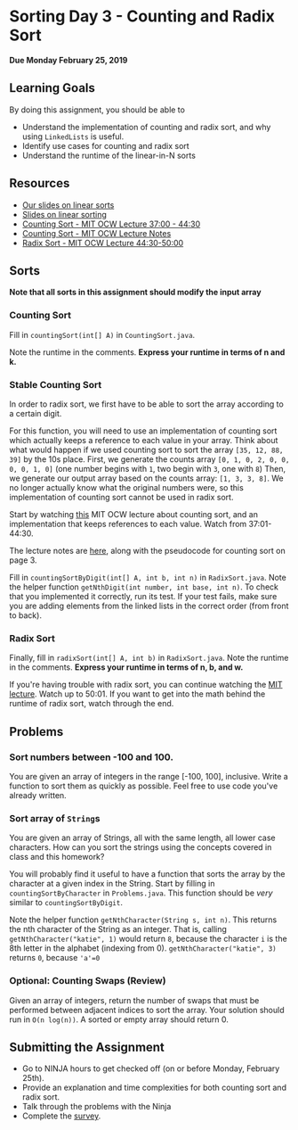 # Sorting Day 3 - Counting and Radix Sort

**Due Monday February 25, 2019**

## Learning Goals

By doing this assignment, you should be able to

* Understand the implementation of counting and radix sort, and why using `LinkedLists` is useful.
* Identify use cases for counting and radix sort
* Understand the runtime of the linear-in-N sorts

## Resources
* [Our slides on linear sorts](https://drive.google.com/open?id=1EjfT7qQPaFZj3ZtbKBQkr2W1TY8v-RV5m9KtNs2o6tU)
* [Slides on linear sorting](https://drive.google.com/open?id=1W7X7p5-jymr_jNh_RdQIAyWLeu2VhIjH)
* [Counting Sort - MIT OCW Lecture 37:00 - 44:30](https://youtu.be/Nz1KZXbghj8?t=37m1s)
* [Counting Sort - MIT OCW Lecture Notes](https://drive.google.com/file/d/0B_K4P69ad_l_TTNDUFM1QzA3OFk/view)
* [Radix Sort - MIT OCW Lecture 44:30-50:00](https://youtu.be/Nz1KZXbghj8?t=44m30s)

## Sorts

**Note that all sorts in this assignment should modify the input array**

### Counting Sort

Fill in `countingSort(int[] A)` in `CountingSort.java`. 

Note the runtime in the comments. **Express your runtime in terms of n and k.**

### Stable Counting Sort

In order to radix sort, we first have to be able to sort the array according to a certain digit.

For this function, you will need to use an implementation of counting sort which actually keeps a reference to each value in your array. Think about what would happen if we used counting sort to sort the array `[35, 12, 88, 39]` by the 10s place. First, we generate the counts array `[0, 1, 0, 2, 0, 0, 0, 0, 1, 0]` (one number begins with `1`, two begin with `3`, one with `8`) Then, we generate our output array based on the counts array: `[1, 3, 3, 8]`. We no longer actually know what the original numbers were, so this implementation of counting sort cannot be used in radix sort.

Start by watching [this](https://youtu.be/Nz1KZXbghj8?t=37m1s) MIT OCW lecture about counting sort, and an implementation that keeps references to each value. Watch from 37:01-44:30.

The lecture notes are [here](https://drive.google.com/open?id=0B_K4P69ad_l_TTNDUFM1QzA3OFk), along with the pseudocode for counting sort on page 3.

Fill in `countingSortByDigit(int[] A, int b, int n)` in `RadixSort.java`. Note the helper function `getNthDigit(int number, int base, int n)`. To check that you implemented it correctly, run its test. If your test fails, make sure you are adding elements from the linked lists in the correct order (from front to back).

### Radix Sort

Finally, fill in `radixSort(int[] A, int b)` in `RadixSort.java`. Note the runtime in the comments. **Express your runtime in terms of n, b, and w.**

If you're having trouble with radix sort, you can continue watching the [MIT lecture](https://youtu.be/Nz1KZXbghj8?t=44m30s). Watch up to 50:01. If you want to get into the math behind the runtime of radix sort, watch through the end.

## Problems

### Sort numbers between -100 and 100.

You are given an array of integers in the range [-100, 100], inclusive. Write a function to sort them as quickly as possible. Feel free to use code you've already written.

### Sort array of `String`s

You are given an array of Strings, all with the same length, all lower case characters. How can you sort the strings using the concepts covered in class and this homework?

You will probably find it useful to have a function that sorts the array by the character at a given index in the String. Start by filling in `countingSortByCharacter` in `Problems.java`. This function should be *very* similar to `countingSortByDigit`.

Note the helper function `getNthCharacter(String s, int n)`. This returns the nth character of the String as an integer. That is, calling `getNthCharacter("katie", 1)` would return `8`, because the character `i` is the 8th letter in the alphabet (indexing from 0). `getNthCharacter("katie", 3)` returns `0`, because `'a'=0`

### **Optional**: Counting Swaps (Review)

Given an array of integers, return the number of swaps that must be performed between adjacent indices to sort the array. Your solution should run in `O(n log(n))`. A sorted or empty array should return 0.


## Submitting the Assignment

* Go to NINJA hours to get checked off (on or before Monday, February 25th).
* Provide an explanation and time complexities for both counting sort and radix sort.
* Talk through the problems with the Ninja
* Complete the [survey](https://tinyurl.com/OlinDSA-08).

